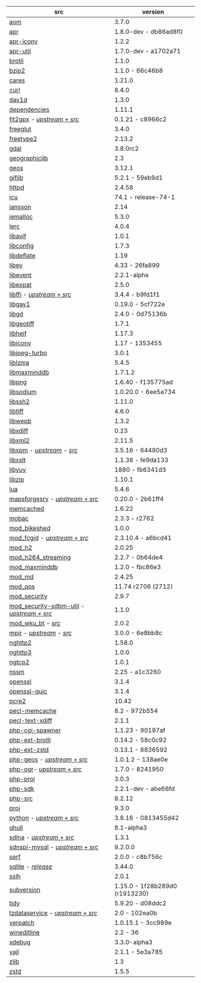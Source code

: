 | src | version |
| ---- | ---- |
| [aom](https://aomedia.googlesource.com/aom) | 3.7.0 |
| [apr](https://github.com/apache/apr) | 1.8.0-dev - db86ad8f0 |
| [apr-iconv](https://github.com/apache/apr-iconv) | 1.2.2 |
| [apr-util](https://github.com/apache/apr-util) | 1.7.0-dev - a1702a71 |
| [brotli](https://github.com/google/brotli) | 1.1.0 |
| [bzip2](https://gitlab.com/bzip2/bzip2.git) | 1.1.0 - 66c46b8 |
| [cares](https://github.com/c-ares/c-ares) | 1.21.0 |
| [curl](https://github.com/curl/curl) | 8.4.0 |
| [dav1d](https://code.videolan.org/videolan/dav1d.git) | 1.3.0 |
| [dependencies](https://github.com/lucasg/Dependencies) | 1.11.1 |
| [fit2gpx](https://github.com/nono303/fit2gpx) - [*upstream + src*](https://github.com/MaksVasilev/fit2gpx) | 0.1.21 - c8966c2 |
| [freeglut](https://github.com/dcnieho/FreeGLUT.git) | 3.4.0 |
| [freetype2](https://git.savannah.nongnu.org/git/freetype/freetype2.git/) | 2.13.2 |
| [gdal](https://github.com/OSGeo/gdal) | 3.8.0rc2 |
| [geographiclib](https://github.com/geographiclib/geographiclib/tree/release) | 2.3 |
| [geos](https://github.com/libgeos/geos) | 3.12.1 |
| [giflib](https://github.com/gongjianbo/GifLib) | 5.2.1 - 59eb9d1 |
| [httpd](https://github.com/apache/httpd) | 2.4.58 |
| [icu](https://github.com/unicode-org/icu) | 74.1 - release-74-1 |
| [jansson](https://github.com/akheron/jansson) | 2.14 |
| [jemalloc](https://github.com/jemalloc/jemalloc) | 5.3.0 |
| [lerc](https://github.com/Esri/lerc.git) | 4.0.4 |
| [libavif](https://github.com/AOMediaCodec/libavif.git) | 1.0.1 |
| [libconfig](https://github.com/hyperrealm/libconfig) | 1.7.3 |
| [libdeflate](https://github.com/ebiggers/libdeflate.git) | 1.19 |
| [libev](https://git.lighttpd.net/libev) | 4.33 - 26fa899 |
| [libevent](https://github.com/libevent/libevent) | 2.2.1-alpha |
| [libexpat](https://github.com/libexpat/libexpat) | 2.5.0 |
| [libffi](https://github.com/nono303/libffi) - _[upstream + src](https://github.com/libffi/libffi)_ | 3.4.4 - b9fd1f1 |
| [libgav1](https://chromium.googlesource.com/codecs/libgav1) | 0.19.0 - 5cf722e |
| [libgd](https://github.com/libgd/libgd) | 2.4.0 - 0d75136b |
| [libgeotiff](https://github.com/OSGeo/libgeotiff) | 1.7.1 |
| [libheif](https://github.com/strukturag/libheif) | 1.17.3 |
| [libiconv](https://github.com/pffang/libiconv-for-Windows) | 1.17 - 1353455 |
| [libjpeg-turbo](https://github.com/libjpeg-turbo/libjpeg-turbo) | 3.0.1 |
| [liblzma](https://github.com/ShiftMediaProject/liblzma) | 5.4.5 |
| [libmaxminddb](https://github.com/maxmind/libmaxminddb) | 1.7.1.2 |
| [libpng](https://sourceforge.net/p/libpng/code/ci/master/tree/) | 1.6.40 - f135775ad |
| [libsodium](https://github.com/jedisct1/libsodium.git) | 1.0.20.0 - 6ee5a734 |
| [libssh2](https://github.com/libssh2/libssh2) | 1.11.0 |
| [libtiff](https://gitlab.com/libtiff/libtiff) | 4.6.0 |
| [libwepb](https://chromium.googlesource.com/webm/libwebp) | 1.3.2 |
| [libxdiff](https://github.com/opencor/libxdiff) | 0.23 |
| [libxml2](https://gitlab.gnome.org/GNOME/libxml2.git) | 2.11.5 |
| [libxpm](https://github.com/nono303/libxpm.git) - _[upstream](https://github.com/winlibs/libxpm)_ - _[src](https://gitlab.freedesktop.org/xorg/lib/libxpm)_ | 3.5.16 -  64480d3 |
| [libxslt](https://gitlab.gnome.org/GNOME/libxslt) | 1.1.38 - fe9da133 |
| [libyuv](https://chromium.googlesource.com/libyuv/libyuv) | 1880 - fb6341d3 |
| [libzip](https://github.com/nih-at/libzip) | 1.10.1 |
| [lua](https://github.com/lua/lua) | 5.4.6 |
| [mapsforgesrv](https://github.com/nono303/mapsforgesrv.git) - _[upstream + src](https://github.com/telemaxx/mapsforgesrv)_ | 0.20.0 - 2b61ff4 |
| [memcached](https://github.com/memcached/memcached) | 1.6.22 |
| [mobac](https://svn.code.sf.net/p/mobac/code) | 2.3.3 - r2762 |
| [mod_bikeshed](https://github.com/JBlond/mod_bikeshed) | 1.0.0 |
| [mod_fcgid](https://github.com/nono303/mod_fcgid) - _[upstream + src](https://github.com/pagespeed/mod_fcgid)_ | 2.3.10.4 - a6bcd41 |
| [mod_h2](https://github.com/icing/mod_h2) | 2.0.25 |
| [mod_h264_streaming](https://github.com/traceypooh/mod_h264_streaming--intra-keyframes) | 2.2.7 - 0b64de4 |
| [mod_maxminddb](https://github.com/maxmind/mod_maxminddb) | 1.2.0 - fbc86e3 |
| [mod_md](https://github.com/icing/mod_md) | 2.4.25 |
| [mod_qos](https://sourceforge.net/p/mod-qos/source/HEAD/tree/trunk/httpd_src/modules/qos/) | 11.74 r2706 (2712) |
| [mod_security](https://github.com/SpiderLabs/ModSecurity) | 2.9.7 |
| [mod_security-sdbm-util](https://github.com/nono303/modsec-sdbm-util) - _[upstream + src](https://github.com/SpiderLabs/modsec-sdbm-util)_ | 1.1.0 |
| [mod_wku_bt](https://github.com/nono303/mod_whatkilledus) - _[src](https://emptyhammock.com/media/downloads/wku_bt-2.01.zip)_ | 2.0.2 |
| [mpir](https://github.com/nono303/mpir) - _[upstream](https://github.com/BrianGladman/mpir)_ - _[src](https://github.com/wbhart/mpir)_ | 3.0.0 - 6e8bb8c |
| [nghttp2](https://github.com/nghttp2/nghttp2) | 1.58.0 |
| [nghttp3](https://github.com/ngtcp2/nghttp3) | 1.0.0 |
| [ngtcp2](https://github.com/ngtcp2/ngtcp2) | 1.0.1 |
| [nssm](https://github.com/puppetlabs/nssm) | 2.25 - a1c3260 |
| [openssl](https://github.com/openssl/openssl)                | 3.1.4            |
| [openssl-quic](https://github.com/quictls/openssl/tree/openssl-3.1.4+quic) | 3.1.4 |
| [pcre2](https://github.com/PCRE2Project/pcre2) | 10.42 |
| [pecl-memcache](https://github.com/websupport-sk/pecl-memcache) | 8.2 - 972b554 |
| [pecl-text-xdiff](https://github.com/php/pecl-text-xdiff) | 2.1.1 |
| [php-cgi-spawner](https://github.com/deemru/php-cgi-spawner) | 1.1.23 - 90197af |
| [php-ext-brotli](https://github.com/kjdev/php-ext-brotli) | 0.14.2 -  58c0c92 |
| [php-ext-zstd](https://github.com/kjdev/php-ext-zstd) | 0.13.1 - 8836592 |
| [php-geos](https://github.com/ModelTech/php-geos) - *[upstream + src](https://git.osgeo.org/gitea/geos/php-geos/commits/branch/php8)* | 1.0.1.2 - 138ae0e |
| [php-ogr](https://github.com/nono303/php-ogr)- *[upstream + src](https://github.com/dvzgeo/php_ogr)* | 1.7.0 - 8241950 |
| [php-proj](https://github.com/swen100/phpng-proj) | 3.0.3 |
| [php-sdk](https://github.com/php/php-sdk-binary-tools) | 2.2.1-dev - abe66fd |
| [php-src](https://github.com/php/php-src) | 8.2.12 |
| [proj](https://github.com/OSGeo/PROJ) | 9.3.0 |
| [python](https://github.com/nono303/cpython) - _[upstream + src](https://github.com/python/cpython/tree/3.8)_ | 3.8.16 - 0813455d42 |
| [qhull](https://github.com/qhull/qhull) | 8.1-alpha3 |
| [sdlna](https://github.com/nono303/simpleDLNA) - _[upstream + src](https://github.com/nmaier/simpleDLNA)_ | 1.3.1 |
| [sdnspi-mysql](https://github.com/nono303/sdnspi-MySQL.git) - _[upstream + src](https://github.com/jhsoftware/sdnspi-MySQL)_ | 9.2.0.0 |
| [serf](https://github.com/apache/serf.git) | 2.0.0 - c8b756c |
| [sqlite](https://github.com/rhuijben/sqlite-amalgamation) - *[release](https://www.sqlite.org/changes.html)* | 3.44.0 |
| [sslh](https://github.com/yrutschle/sslh) | 2.0.1 |
| [subversion](https://github.com/apache/subversion) | 1.15.0 - 1f28b289d0 (r1913230) |
| [tidy](https://github.com/htacg/tidy-html5) | 5.9.20 - d08ddc2 |
| [tzdataservice](https://github.com/nono303/tzdataservice) - _[upstream + src](https://github.com/skaringa/tzdataservice)_ | 2.0 - 102ea0b |
| [verpatch](https://github.com/pavel-a/ddverpatch) | 1.0.15.1 - 3cc989e |
| [wineditline](https://svn.code.sf.net/p/mingweditline/code) | 2.2 - 36 |
| [xdebug](https://github.com/xdebug/xdebug) | 3.3.0-alpha3 |
| [yajl](https://github.com/lloyd/yajl) | 2.1.1 - 5e3a785 |
| [zlib](https://github.com/madler/zlib) | 1.3 |
| [zstd](https://github.com/facebook/zstd/tree/v1.5.2) | 1.5.5 |